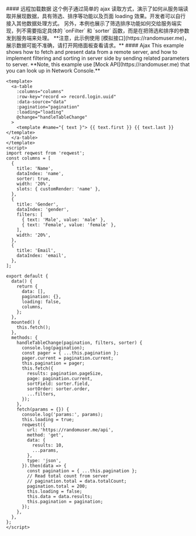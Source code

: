 <cn>
#### 远程加载数据
这个例子通过简单的 ajax 读取方式，演示了如何从服务端读取并展现数据，具有筛选、排序等功能以及页面 loading 效果。开发者可以自行接入其他数据处理方式。
另外，本例也展示了筛选排序功能如何交给服务端实现，列不需要指定具体的 `onFilter` 和 `sorter` 函数，而是在把筛选和排序的参数发到服务端来处理。
**注意，此示例使用 [模拟接口](https://randomuser.me)，展示数据可能不准确，请打开网络面板查看请求。**
</cn>

<us>
#### Ajax
This example shows how to fetch and present data from a remote server, and how to implement filtering and sorting in server side by sending related parameters to server.
**Note, this example use [Mock API](https://randomuser.me) that you can look up in Network Console.**
</us>

```vue
<template>
  <a-table
    :columns="columns"
    :row-key="record => record.login.uuid"
    :data-source="data"
    :pagination="pagination"
    :loading="loading"
    @change="handleTableChange"
  >
    <template #name="{ text }"> {{ text.first }} {{ text.last }} </template>
  </a-table>
</template>
<script>
import reqwest from 'reqwest';
const columns = [
  {
    title: 'Name',
    dataIndex: 'name',
    sorter: true,
    width: '20%',
    slots: { customRender: 'name' },
  },
  {
    title: 'Gender',
    dataIndex: 'gender',
    filters: [
      { text: 'Male', value: 'male' },
      { text: 'Female', value: 'female' },
    ],
    width: '20%',
  },
  {
    title: 'Email',
    dataIndex: 'email',
  },
];

export default {
  data() {
    return {
      data: [],
      pagination: {},
      loading: false,
      columns,
    };
  },
  mounted() {
    this.fetch();
  },
  methods: {
    handleTableChange(pagination, filters, sorter) {
      console.log(pagination);
      const pager = { ...this.pagination };
      pager.current = pagination.current;
      this.pagination = pager;
      this.fetch({
        results: pagination.pageSize,
        page: pagination.current,
        sortField: sorter.field,
        sortOrder: sorter.order,
        ...filters,
      });
    },
    fetch(params = {}) {
      console.log('params:', params);
      this.loading = true;
      reqwest({
        url: 'https://randomuser.me/api',
        method: 'get',
        data: {
          results: 10,
          ...params,
        },
        type: 'json',
      }).then(data => {
        const pagination = { ...this.pagination };
        // Read total count from server
        // pagination.total = data.totalCount;
        pagination.total = 200;
        this.loading = false;
        this.data = data.results;
        this.pagination = pagination;
      });
    },
  },
};
</script>
```
